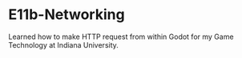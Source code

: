 # E11b-Networking

Learned how to make HTTP request from within Godot for my Game Technology at Indiana University.
